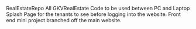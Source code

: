 RealEstateRepo
All GKVRealEstate Code to be used between PC and Laptop
Splash Page for the tenants to see before logging into the website. 
Front end mini project branched off the main website.
